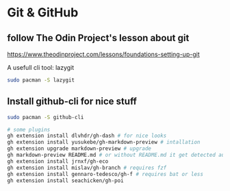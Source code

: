 # Git & GitHub

## follow The Odin Project's lesson about git

<https://www.theodinproject.com/lessons/foundations-setting-up-git>

A usefull cli tool: lazygit

```bash
sudo pacman -S lazygit
```

## Install github-cli for nice stuff
```bash
sudo pacman -S github-cli

# some plugins
gh extension install dlvhdr/gh-dash # for nice looks
gh extension install yusukebe/gh-markdown-preview # intallation
gh extension upgrade markdown-preview # upgrade
gh markdown-preview README.md # or without README.md it get detected automatically
gh extension install jrnxf/gh-eco
gh extension install mislav/gh-branch # requires fzf
gh extension install gennaro-tedesco/gh-f # requires bat or less
gh extension install seachicken/gh-poi
```
